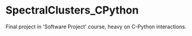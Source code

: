 # SpectralClusters_CPython
Final project in 'Software Project' course, heavy on C-Python interactions.
